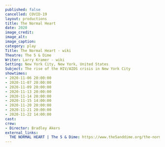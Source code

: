 ```yaml
---
published: false
cancelled: COVID-19
layout: productions
title: The Normal Heart
date: 2020
image_credit:
image_alt:
image_caption:
category: play
Title: The Normal Heart - wiki
Theatre: The 5 & Dime
Writer: Larry Kramer - wiki
Setting: New York City, New York, United States
Subject: The rise of the HIV/AIDS crisis in New York City
showtimes:
- 2020-11-06 20:00:00
- 2020-11-07 20:00:00
- 2020-11-09 20:00:00
- 2020-11-13 20:00:00
- 2020-11-14 20:00:00
- 2020-11-15 14:00:00
- 2020-11-20 20:00:00
- 2020-11-21 20:00:00
- 2020-11-22 14:00:00
cast:
crew:
- Director: Bradley Akers
external_links:
  THE NORMAL HEART | The 5 & Dime: https://www.the5anddime.org/the-normal-heart
---
```

